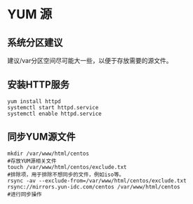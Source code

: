 # YUM 源
## 系统分区建议
建议/var分区空间尽可能大一些，以便于存放需要的源文件。

## 安装HTTP服务

    yum install httpd
    systemctl start httpd.service
    systemctl enable httpd.service

## 同步YUM源文件

    mkdir /var/www/html/centos
    #存放YUM源相关文件
    touch /var/www/html/centos/exclude.txt
    #排除项，用于排除不想同步的文件，例如iso等。
    rsync -av --exclude-from=/var/www/html/centos/exclude.txt rsync://mirrors.yun-idc.com/centos /var/www/html/centos
    #进行同步操作
